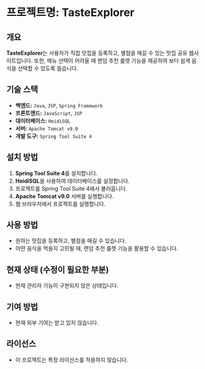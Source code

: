 # 프로젝트명: TasteExplorer

## 개요
**TasteExplorer**는 사용자가 직접 맛집을 등록하고, 별점을 매길 수 있는 맛집 공유 웹사이트입니다. 또한, 메뉴 선택이 어려울 때 랜덤 추천 룰렛 기능을 제공하여 보다 쉽게 음식을 선택할 수 있도록 돕습니다.

## 기술 스택
- **백엔드:** `Java`, `JSP`, `Spring Framework`
- **프론트엔드:** `JavaScript`, `JSP`
- **데이터베이스:** `HeidiSQL`
- **서버:** `Apache Tomcat v9.0`
- **개발 도구:** `Spring Tool Suite 4`

## 설치 방법
1. **Spring Tool Suite 4**를 설치합니다.
2. **HeidiSQL**을 사용하여 데이터베이스를 설정합니다.
3. 프로젝트를 Spring Tool Suite 4에서 불러옵니다.
4. **Apache Tomcat v9.0** 서버를 실행합니다.
5. 웹 브라우저에서 프로젝트를 실행합니다.

## 사용 방법
- 원하는 맛집을 등록하고, 별점을 매길 수 있습니다.
- 어떤 음식을 먹을지 고민될 때, 랜덤 추천 룰렛 기능을 활용할 수 있습니다.

## 현재 상태 (수정이 필요한 부분)
- 현재 관리자 기능이 구현되지 않은 상태입니다.

## 기여 방법
- 현재 외부 기여는 받고 있지 않습니다.

## 라이선스
- 이 프로젝트는 특정 라이선스를 적용하지 않습니다.

